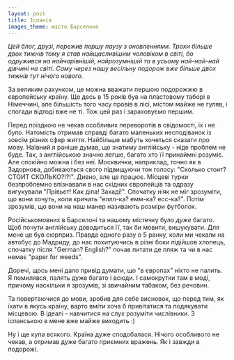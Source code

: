 ```yaml
---
layout: post
title: Іспанія
images_theme: місто Барселона
---
```


_Цей блог, друзі, пережив першу паузу з оновленнями. Трохи більше двох тижнів тому я став найщасливішим чоловіком в світі, бо одружився на найчарівнішій, найрозумнішій та в усьому най-най-най дівчині на світі. Саму через нашу весільну подорож вже більше двох тижнів тут нічого нового._

За великим рахунком, це можна вважати першою подорожжю в європейську країну. Ще десь в 15 років був на пластовому таборі в Німеччині, але більшість того часу провів в лісі, містом майже не гуляв, і спогади відтоді вже не ті. Тож цей раз і зараховуємо першим.

Перед поїздкою не чекав особливих переворотів в свідомості, їх і не було. Натомість отримав справді багато маленьких несподіванок із зовсім різних сфер життя. Найбільше мабуть хочеться сказати про мову. Наївний я раніше думав, що знатиму англійську - ніде проблем не буде. Так, з англійською значно легше, багато хто її принаймні розуміє. Але спокійно можна і без неї. Москвички, наприклад, точно як в Задорнова, добиваються свого підвищуючи тон голосу: "Сколько стоит? СТОИТ СКОЛЬКО?!?!". Дивно, але це працює. Місцеві турки безпроблемно впізнавали в нас східних європейців та одразу вигукували "Прівьєт! Как діла! Захаді!". Спочатку ніяк не міг зрозуміти, що вони хочуть, коли кричать "еллл-ка? емм-ка? есс-ка?". Потім зрозумів, що вони на наш манер називають розміри футболок.

Російськомовних в Барселоні та нашому містечку було *дуже* багато. Щоб почути англійську доводиться її, так би мовити, вишукувати. Для мене це був сюрприз. Правда одного разу о 5 ранку, коли ми чекали на автобус до Мадриду, до нас похитуючись в різні боки підійшов хлопець, спочатку після "German? English?" почав питати де пляж та чи в нас немає "paper for weeds".

Доречі, щось мені дало привід думати, що "в європах" ніхто не палить. Я помилявся, палять дуже багато і всюди. І самокрутки там в моді, причому наскільки я зрозумів, зі звичайним табаком, без речовин.

Та повертаючися до мови, зробив для себе висновок, що перед тим, як їхати в якусь країну, варто вміти хоча б привітатися та подякувати місцевою. В ідеалі - навчитися на слух розуміти числівники. З іспанською в мене вже майже виходить :)

Ну і ще купа всякого. Країна дуже сподобалася. Нічого особливого не чекав, а отримав дуже багато приємних вражень. Як і завжди в подорожі.